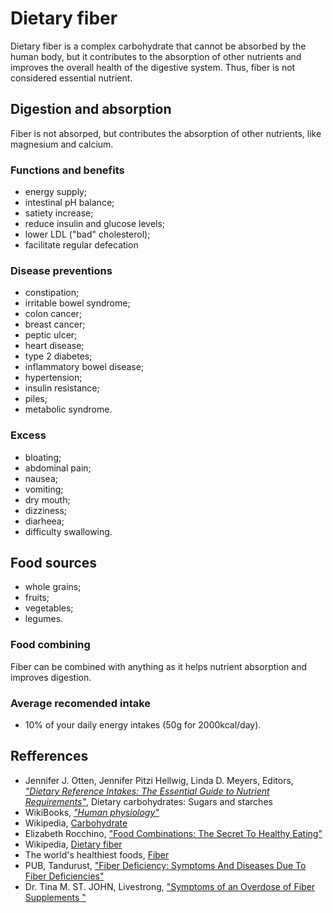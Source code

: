 # Dietary fiber

Dietary fiber is a complex carbohydrate that cannot be absorbed by the human body, but it contributes to the 
absorption of other nutrients and improves the overall health of the digestive system. 
Thus, fiber is not considered essential nutrient.

## Digestion and absorption
Fiber is not absorped, but contributes the absorption of other nutrients, like magnesium and calcium.

### Functions and benefits
- energy supply;
- intestinal pH balance;
- satiety increase;
- reduce insulin and glucose levels;
- lower LDL ("bad" cholesterol);
- facilitate regular defecation

### Disease preventions
- constipation;
- irritable bowel syndrome;
- colon cancer;
- breast cancer;
- peptic ulcer;
- heart disease;
- type 2 diabetes;
- inflammatory bowel disease;
- hypertension;
- insulin resistance;
- piles;
- metabolic syndrome.

### Excess
- bloating;
- abdominal pain;
- nausea;
- vomiting;
- dry mouth;
- dizziness;
- diarheea;
- difficulty swallowing.

## Food sources
- whole grains;
- fruits;
- vegetables;
- legumes.

### Food combining
Fiber can be combined with anything as it helps nutrient absorption and improves digestion.

### Average recomended intake
- 10% of your daily energy intakes (50g for 2000kcal/day).

## Refferences
- Jennifer J. Otten, Jennifer Pitzi Hellwig, Linda D. Meyers, Editors, [_"Dietary Reference Intakes: The Essential Guide to Nutrient Requirements"_](https://www.amazon.com/Dietary-Reference-Intakes-Essential-Requirements/dp/0309157420), Dietary carbohydrates: Sugars and starches
- WikiBooks, [_"Human physiology"_](https://en.wikibooks.org/wiki/Human_Physiology/Nutrition#Carbohydrates)
- Wikipedia, [Carbohydrate](https://en.wikipedia.org/wiki/Carbohydrate)
- Elizabeth Rocchino, ["Food Combinations: The Secret To Healthy Eating"](http://www.mindbodygreen.com/0-7896/food-combinations-the-secret-to-healthy-eating.html)
- Wikipedia, [Dietary fiber](https://en.wikipedia.org/wiki/Dietary_fiber)
- The world's healthiest foods, [Fiber](http://www.whfoods.com/genpage.php?tname=nutrient&dbid=59)
- PUB, Tandurust, ["Fiber Deficiency: Symptoms And Diseases Due To Fiber Deficiencies"](http://www.tandurust.com/health-faq-5/fiber-deficiency.html)
- Dr. Tina M. ST. JOHN, Livestrong, ["Symptoms of an Overdose of Fiber Supplements "](http://www.livestrong.com/article/439742-symptoms-of-an-overdose-of-fiber-supplements)